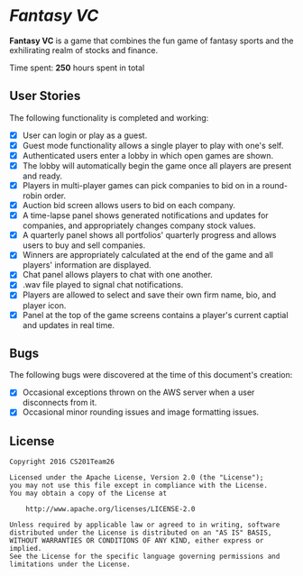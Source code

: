# *Fantasy VC*

**Fantasy VC** is a game that combines the fun game of fantasy sports and the exhilirating realm of stocks and finance.

Time spent: **250** hours spent in total

## User Stories

The following functionality is completed and working:

* [x] User can login or play as a guest.
* [x] Guest mode functionality allows a single player to play with one's self.
* [x] Authenticated users enter a lobby in which open games are shown.
* [x] The lobby will automatically begin the game once all players are present and ready.
* [x] Players in multi-player games can pick companies to bid on in a round-robin order.
* [x] Auction bid screen allows users to bid on each company.
* [x] A time-lapse panel shows generated notifications and updates for companies, and appropriately changes company stock values.
* [x] A quarterly panel shows all portfolios' quarterly progress and allows users to buy and sell companies.
* [x] Winners are appropriately calculated at the end of the game and all players' information are displayed.
* [x] Chat panel allows players to chat with one another.
* [x] .wav file played to signal chat notifications.
* [x] Players are allowed to select and save their own firm name, bio, and player icon.
* [x] Panel at the top of the game screens contains a player's current captial and updates in real time.

## Bugs

The following bugs were discovered at the time of this document's creation:

* [x] Occasional exceptions thrown on the AWS server when a user disconnects from it.
* [x] Occasional minor rounding issues and image formatting issues.

## License

    Copyright 2016 CS201Team26

    Licensed under the Apache License, Version 2.0 (the "License");
    you may not use this file except in compliance with the License.
    You may obtain a copy of the License at

        http://www.apache.org/licenses/LICENSE-2.0

    Unless required by applicable law or agreed to in writing, software
    distributed under the License is distributed on an "AS IS" BASIS,
    WITHOUT WARRANTIES OR CONDITIONS OF ANY KIND, either express or implied.
    See the License for the specific language governing permissions and
    limitations under the License.
